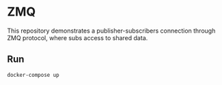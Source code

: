 # ZMQ

This repository demonstrates a publisher-subscribers connection through ZMQ protocol, where subs access to shared data.

## Run

```bash
docker-compose up
```
